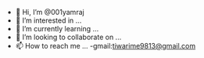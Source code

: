 - 👋 Hi, I’m @001yamraj
- 👀 I’m interested in ...
- 🌱 I’m currently learning ...
- 💞️ I’m looking to collaborate on ...
- 📫 How to reach me ...
-gmail:tiwarime9813@gmail.com


<!---
001yamraj/001yamraj is a ✨ special ✨ repository because its `README.md` (this file) appears on your GitHub profile.
You can click the Preview link to take a look at your changes.
--->
